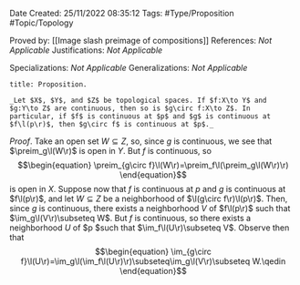 <div class="topSpace"></div>

Date Created: 25/11/2022 08:35:12
Tags: #Type/Proposition #Topic/Topology

Proved by: [[Image slash preimage of compositions]]
References: _Not Applicable_
Justifications: _Not Applicable_

Specializations: _Not Applicable_
Generalizations: _Not Applicable_

``` ad-Proposition
title: Proposition.

_Let $X$, $Y$, and $Z$ be topological spaces. If $f:X\to Y$ and $g:Y\to Z$ are continuous, then so is $g\circ f:X\to Z$. In particular, if $f$ is continuous at $p$ and $g$ is continuous at $f\l(p\r)$, then $g\circ f$ is continuous at $p$._

```

_Proof_. Take an open set $W\subseteq Z$, so, since $g$ is continuous, we see that $\preim_g\l(W\r)$ is open in $Y$. But $f$ is continuous, so
$$\begin{equation}
    \preim_{g\circ f}\l(W\r)=\preim_f\l(\preim_g\l(W\r)\r)
\end{equation}$$
is open in $X$. Suppose now that $f$ is continuous at $p$ and $g$ is continuous at $f\l(p\r)$, and let $W\subseteq Z$ be a neighborhood of $\l(g\circ f\r)\l(p\r)$. Then, since $g$ is continuous, there exists a neighborhood $V$ of $f\l(p\r)$ such that $\im_g\l(V\r)\subseteq W$. But $f$ is continuous, so there exists a neighborhood $U$ of $p $such that $\im_f\l(U\r)\subseteq V$. Observe then that
$$\begin{equation}
    \im_{g\circ f}\l(U\r)=\im_g\l(\im_f\l(U\r)\r)\subseteq\im_g\l(V\r)\subseteq W.\qedin
\end{equation}$$
